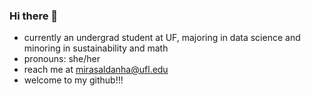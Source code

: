 ### Hi there 👋 
- currently an undergrad student at UF, majoring in data science and minoring in sustainability and math
- pronouns: she/her
- reach me at mirasaldanha@ufl.edu
- welcome to my github!!!

<!--
**mirasaldanha/mirasaldanha** is a ✨ _special_ ✨ repository because its `README.md` (this file) appears on your GitHub profile.

Here are some ideas to get you started:

- 🔭 I’m currently working on ...
- 🌱 I’m currently learning ...
- 👯 I’m looking to collaborate on ...
- 🤔 I’m looking for help with ...
- 💬 Ask me about ...
- 📫 How to reach me: ...
- 😄 Pronouns: ...
- ⚡ Fun fact: ...
-->
